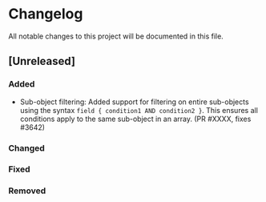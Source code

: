# Changelog

All notable changes to this project will be documented in this file.

## [Unreleased]

### Added
- Sub-object filtering: Added support for filtering on entire sub-objects using the syntax `field { condition1 AND condition2 }`. This ensures all conditions apply to the same sub-object in an array. (PR #XXXX, fixes #3642)

### Changed

### Fixed

### Removed
